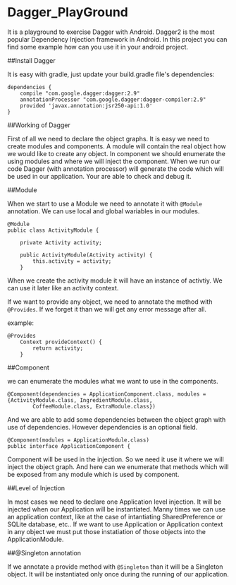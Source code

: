 # Dagger_PlayGround

It is a playground to exercise Dagger with Android.
Dagger2 is the most popular Dependency Injection framework in Android. In this project you can find some example how can you use it in your android project.

##Install Dagger

It is easy with gradle, just update your build.gradle file's dependencies:

```
dependencies {
    compile "com.google.dagger:dagger:2.9"
    annotationProcessor "com.google.dagger:dagger-compiler:2.9"
    provided 'javax.annotation:jsr250-api:1.0'
}
```

##Working of Dagger

First of all we need to declare the object graphs. It is easy we need to create modules and components. A module will contain the real object how we would like to create any object. In component we should enumerate the using modules and where we will inject the component. When we run our code Dagger (with annotation processor) will generate the code which will be used in our application. Your are able to check and debug it.

##Module

When we start to use a Module we need to annotate it with ```@Module``` annotation.
We can use local and global wariables in our modules.

```
@Module
public class ActivityModule {

    private Activity activity;

    public ActivityModule(Activity activity) {
        this.activity = activity;
    }
```
When we create the activity module it will have an instance of activtiy. We can use it later like an activity context.

If we want to provide any object, we need to annotate the method with ```@Provides```. If we forget it than we will get any error message after all. 

example:
```
@Provides
    Context provideContext() {
        return activity;
    }
```

##Component

we can enumerate the modules what we want to use in the components.

```
@Component(dependencies = ApplicationComponent.class, modules = {ActivityModule.class, IngredientModule.class,
        CoffeeModule.class, ExtraModule.class})
```

And we are able to add some dependencies between the object graph with use of dependencies. However dependencies is an optional field.
```
@Component(modules = ApplicationModule.class)
public interface ApplicationComponent {
```

Component will be used in the injection. So we need it use it where we will inject the object graph. And here can we enumerate that methods which will be exposed from any module which is used by component.

##Level of Injection

In most cases we need to declare one Application level injection. It will be injected when our Application will be instantiated. Manny times we can use an application context, like at the case of intantiating SharedPreference or SQLite database, etc..
If we want to use Application or Application context in any object we must put those instatiation of those objects into the ApplicationModule.

##@Singleton annotation

If we annotate a provide method with ```@Singleton``` than it will be a Singleton object. It will be instantiated only once during the running of our application.
